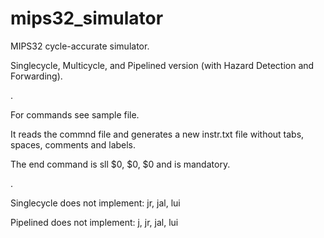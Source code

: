 # mips32_simulator
MIPS32 cycle-accurate simulator.

Singlecycle, Multicycle, and Pipelined version (with Hazard Detection and Forwarding).

.

For commands see sample file.

It reads the commnd file and generates a new instr.txt file without tabs, spaces, comments and labels.

The end command is sll $0, $0, $0 and is mandatory.

.

Singlecycle does not implement: jr, jal, lui

Pipelined does not implement: j, jr, jal, lui


